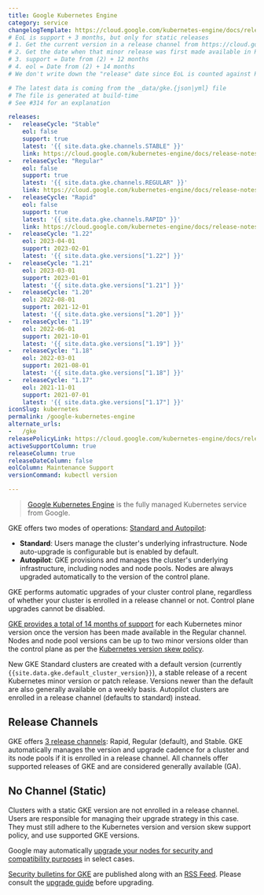 ```yaml
---
title: Google Kubernetes Engine
category: service
changelogTemplate: https://cloud.google.com/kubernetes-engine/docs/release-notes-nochannel
# EoL is support + 3 months, but only for static releases
# 1. Get the current version in a release channel from https://cloud.google.com/kubernetes-engine/docs/release-notes
# 2. Get the date when that minor release was first made available in Regular release channel from https://cloud.google.com/kubernetes-engine/docs/release-schedule#schedule_for_release_channels. This is (2)
# 3. support = Date from (2) + 12 months
# 4. eol = Date from (2) + 14 months
# We don't write down the "release" date since EoL is counted against Regular release channel, and release dates of a minor release are harder to track (and not helpful) for other release channels. Hence, releaseDateColumn is set to false.

# The latest data is coming from the _data/gke.{json|yml} file
# The file is generated at build-time
# See #314 for an explanation

releases:
-   releaseCycle: "Stable"
    eol: false
    support: true
    latest: '{{ site.data.gke.channels.STABLE" }}'
    link: https://cloud.google.com/kubernetes-engine/docs/release-notes-stable
-   releaseCycle: "Regular"
    eol: false
    support: true
    latest: '{{ site.data.gke.channels.REGULAR" }}'
    link: https://cloud.google.com/kubernetes-engine/docs/release-notes-regular
-   releaseCycle: "Rapid"
    eol: false
    support: true
    latest: '{{ site.data.gke.channels.RAPID" }}'
    link: https://cloud.google.com/kubernetes-engine/docs/release-notes-rapid
-   releaseCycle: "1.22"
    eol: 2023-04-01
    support: 2023-02-01
    latest: '{{ site.data.gke.versions["1.22"] }}'
-   releaseCycle: "1.21"
    eol: 2023-03-01
    support: 2023-01-01
    latest: '{{ site.data.gke.versions["1.21"] }}'
-   releaseCycle: "1.20"
    eol: 2022-08-01
    support: 2021-12-01
    latest: '{{ site.data.gke.versions["1.20"] }}'
-   releaseCycle: "1.19"
    eol: 2022-06-01
    support: 2021-10-01
    latest: '{{ site.data.gke.versions["1.19"] }}'
-   releaseCycle: "1.18"
    eol: 2022-03-01
    support: 2021-08-01
    latest: '{{ site.data.gke.versions["1.18"] }}'
-   releaseCycle: "1.17"
    eol: 2021-11-01
    support: 2021-07-01
    latest: '{{ site.data.gke.versions["1.17"] }}'
iconSlug: kubernetes
permalink: /google-kubernetes-engine
alternate_urls:
-   /gke
releasePolicyLink: https://cloud.google.com/kubernetes-engine/docs/release-schedule
activeSupportColumn: true
releaseColumn: true
releaseDateColumn: false
eolColumn: Maintenance Support
versionCommand: kubectl version

---
```


> [Google Kubernetes Engine][gke] is the fully managed Kubernetes service from Google.

GKE offers two modes of operations: [Standard and Autopilot][compare]:

- **Standard**: Users manage the cluster's underlying infrastructure. Node auto-upgrade is configurable but is enabled by default.
- **Autopilot**: GKE provisions and manages the cluster's underlying infrastructure, including nodes and node pools. Nodes are always upgraded automatically to the version of the control plane.

GKE performs automatic upgrades of your cluster control plane, regardless of whether your cluster is enrolled in a release channel or not. Control plane upgrades cannot be disabled.

[GKE provides a total of 14 months of support][versioning] for each Kubernetes minor version once the version has been made available in the Regular channel. Nodes and node pool versions can be up to two minor versions older than the control plane as per the [Kubernetes version skew policy][skew].

New GKE Standard clusters are created with a default version (currently `{{site.data.gke.default_cluster_version}}`), a stable release of a recent Kubernetes minor version or patch release. Versions newer than the default are also generally available on a weekly basis. Autopilot clusters are enrolled in a release channel (defaults to standard) instead.

## Release Channels

GKE offers [3 release channels][channels]: Rapid, Regular (default), and Stable. GKE automatically manages the version and upgrade cadence for a cluster and its node pools if it is enrolled in a release channel. All channels offer supported releases of GKE and are considered generally available (GA).

## No Channel (Static)

Clusters with a static GKE version are not enrolled in a release channel. Users are responsible for managing their upgrade strategy in this case. They must still adhere to the Kubernetes version and version skew support policy, and use supported GKE versions.

Google may automatically [upgrade your nodes for security and compatibility purposes][auto-upgrade] in select cases.

[Security bulletins for GKE](https://cloud.google.com/anthos/clusters/docs/security-bulletins) are published along with an [RSS Feed][rss]. Please consult the [upgrade guide][upgrade-guide] before upgrading.

[current-versions]: https://cloud.google.com/kubernetes-engine/docs/release-notes "table lists the latest minor versions available as defaults in GKE for the specified release channels"
[compare]: https://cloud.google.com/kubernetes-engine/docs/concepts/autopilot-overview#comparison "Comparing Autopilot and Standard modes at GKE Docs"
[gke]: https://cloud.google.com/kubernetes-engine "Google Kubernetes Engine"
[rss]: https://cloud.google.com/feeds/anthos-gke-security-bulletins.xml "RSS Feed for Security Bulletins for GKE"
[skew]: https://kubernetes.io/docs/setup/release/version-skew-policy/
[versioning]: https://cloud.google.com/kubernetes-engine/versioning "GKE versioning and support"
[channels]: https://cloud.google.com/kubernetes-engine/docs/concepts/release-channels "Release channels documentation on GKE Docs"
[auto-upgrade]: https://cloud.google.com/kubernetes-engine/upgrades#automatic_node_upgrades_for_security_and_compatibility "Requirements for GKE force upgrades"
[upgrade-guide]: https://cloud.google.com/kubernetes-engine/upgrades "Upgrade documentation for GKE"
